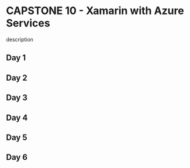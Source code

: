 # CAPSTONE 10 - Xamarin with Azure Services

description


## Day 1


## Day 2


## Day 3


## Day 4


## Day 5


## Day 6
